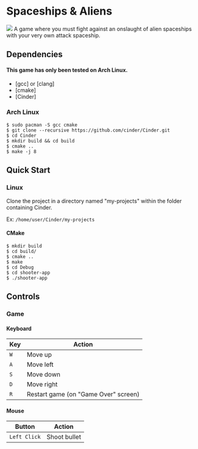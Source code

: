 # Spaceships & Aliens
![](https://i.imgur.com/7isqjd1.gif)
A game where you must fight against an onslaught of alien spaceships with your very own attack spaceship.

## Dependencies
#### This game has only been tested on Arch Linux.

- [gcc] or [clang]
- [cmake]
- [Cinder]

### Arch Linux

```console
$ sudo pacman -S gcc cmake
$ git clone --recursive https://github.com/cinder/Cinder.git
$ cd Cinder
$ mkdir build && cd build
$ cmake ..
$ make -j 8
```


## Quick Start
### Linux
Clone the project in a directory named "my-projects" within the folder containing Cinder.

Ex: `/home/user/Cinder/my-projects`
#### CMake
```console
$ mkdir build
$ cd build/
$ cmake ..
$ make
$ cd Debug
$ cd shooter-app
$ ./shooter-app
```

## Controls

### Game

#### Keyboard

| Key       | Action                                                      |
|---------- |-------------------------------------------------------------|
| `W`       | Move up                                           |
| `A`       | Move left                                            |
| `S`       | Move down                                                        |
| `D`       | Move right                                          |
| `R`       | Restart game (on "Game Over" screen)                                          |

#### Mouse

| Button       | Action                 |
|--------------|------------------------|
| `Left Click` | Shoot bullet |
